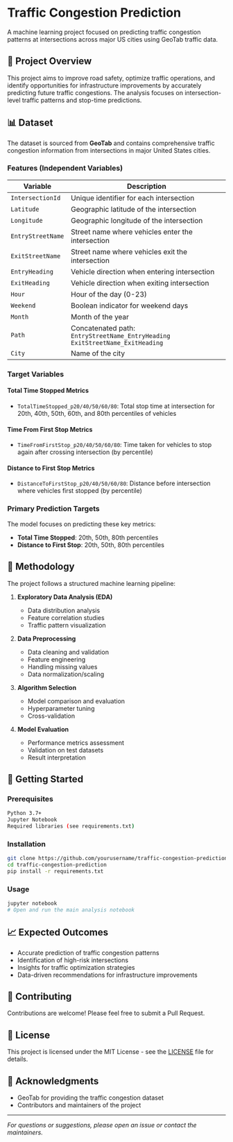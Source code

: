 # Traffic Congestion Prediction

A machine learning project focused on predicting traffic congestion patterns at intersections across major US cities using GeoTab traffic data.

## 🎯 Project Overview

This project aims to improve road safety, optimize traffic operations, and identify opportunities for infrastructure improvements by accurately predicting future traffic congestions. The analysis focuses on intersection-level traffic patterns and stop-time predictions.

## 📊 Dataset

The dataset is sourced from **GeoTab** and contains comprehensive traffic congestion information from intersections in major United States cities.

### Features (Independent Variables)

| Variable | Description |
|----------|-------------|
| `IntersectionId` | Unique identifier for each intersection |
| `Latitude` | Geographic latitude of the intersection |
| `Longitude` | Geographic longitude of the intersection |
| `EntryStreetName` | Street name where vehicles enter the intersection |
| `ExitStreetName` | Street name where vehicles exit the intersection |
| `EntryHeading` | Vehicle direction when entering intersection |
| `ExitHeading` | Vehicle direction when exiting intersection |
| `Hour` | Hour of the day (0-23) |
| `Weekend` | Boolean indicator for weekend days |
| `Month` | Month of the year |
| `Path` | Concatenated path: `EntryStreetName_EntryHeading ExitStreetName_ExitHeading` |
| `City` | Name of the city |

### Target Variables

#### Total Time Stopped Metrics
- `TotalTimeStopped_p20/40/50/60/80`: Total stop time at intersection for 20th, 40th, 50th, 60th, and 80th percentiles of vehicles

#### Time From First Stop Metrics  
- `TimeFromFirstStop_p20/40/50/60/80`: Time taken for vehicles to stop again after crossing intersection (by percentile)

#### Distance to First Stop Metrics
- `DistanceToFirstStop_p20/40/50/60/80`: Distance before intersection where vehicles first stopped (by percentile)

### Primary Prediction Targets

The model focuses on predicting these key metrics:
- **Total Time Stopped**: 20th, 50th, 80th percentiles
- **Distance to First Stop**: 20th, 50th, 80th percentiles

## 🔬 Methodology

The project follows a structured machine learning pipeline:

1. **Exploratory Data Analysis (EDA)**
   - Data distribution analysis
   - Feature correlation studies
   - Traffic pattern visualization

2. **Data Preprocessing**
   - Data cleaning and validation
   - Feature engineering
   - Handling missing values
   - Data normalization/scaling

3. **Algorithm Selection**
   - Model comparison and evaluation
   - Hyperparameter tuning
   - Cross-validation

4. **Model Evaluation**
   - Performance metrics assessment
   - Validation on test datasets
   - Result interpretation

## 🚀 Getting Started

### Prerequisites
```bash
Python 3.7+
Jupyter Notebook
Required libraries (see requirements.txt)
```

### Installation
```bash
git clone https://github.com/yourusername/traffic-congestion-prediction
cd traffic-congestion-prediction
pip install -r requirements.txt
```

### Usage
```bash
jupyter notebook
# Open and run the main analysis notebook
```

## 📈 Expected Outcomes

- Accurate prediction of traffic congestion patterns
- Identification of high-risk intersections
- Insights for traffic optimization strategies
- Data-driven recommendations for infrastructure improvements

## 🤝 Contributing

Contributions are welcome! Please feel free to submit a Pull Request.

## 📄 License

This project is licensed under the MIT License - see the [LICENSE](LICENSE) file for details.

## 🙏 Acknowledgments

- GeoTab for providing the traffic congestion dataset
- Contributors and maintainers of the project

---

*For questions or suggestions, please open an issue or contact the maintainers.*